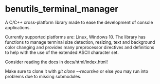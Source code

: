 # benutils_terminal_manager #
 A C/C++ cross-platform library made to ease the development of console applications.

 Currently supported platforms are: Linux, Windows 10. The library has functions to manage terminal size detection, resizing, text and background color changing and provides many preprocessor directives and definitions to help with the use of the extended ASCII character set.
 
Consider reading the docs in docs/html/index.html!

Make sure to clone it with *git clone --recursive* or else you may run into problems due to missing submodules.
